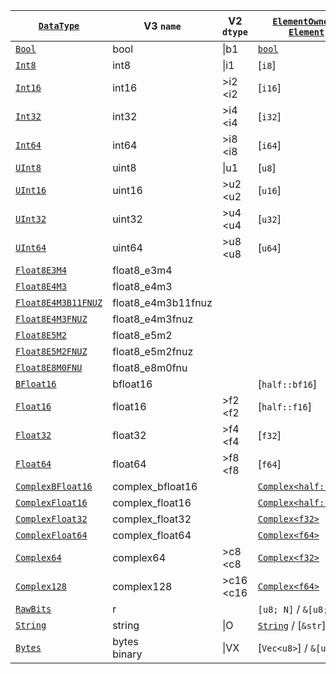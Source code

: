 | [`DataType`]          | V3 `name`          | V2 `dtype`  | [`ElementOwned`] / [`Element`] | Feature Flag |
| --------------------- | ------------------ | ----------- | ------------------------------ | ------------ |
| [`Bool`]              | bool               | \|b1        | [`bool`]                       |              |
| [`Int8`]              | int8               | \|i1        | [`i8`]                         |              |
| [`Int16`]             | int16              | >i2 <i2     | [`i16`]                        |              |
| [`Int32`]             | int32              | >i4 <i4     | [`i32`]                        |              |
| [`Int64`]             | int64              | >i8 <i8     | [`i64`]                        |              |
| [`UInt8`]             | uint8              | \|u1        | [`u8`]                         |              |
| [`UInt16`]            | uint16             | >u2 <u2     | [`u16`]                        |              |
| [`UInt32`]            | uint32             | >u4 <u4     | [`u32`]                        |              |
| [`UInt64`]            | uint64             | >u8 <u8     | [`u64`]                        |              |
| [`Float8E3M4`]        | float8_e3m4        |             |                                |              |
| [`Float8E4M3`]        | float8_e4m3        |             |                                |              |
| [`Float8E4M3B11FNUZ`] | float8_e4m3b11fnuz |             |                                |              |
| [`Float8E4M3FNUZ`]    | float8_e4m3fnuz    |             |                                |              |
| [`Float8E5M2`]        | float8_e5m2        |             |                                |              |
| [`Float8E5M2FNUZ`]    | float8_e5m2fnuz    |             |                                |              |
| [`Float8E8M0FNU`]     | float8_e8m0fnu     |             |                                |              |
| [`BFloat16`]          | bfloat16           |             | [`half::bf16`]                 |              |
| [`Float16`]           | float16            | >f2 <f2     | [`half::f16`]                  |              |
| [`Float32`]           | float32            | >f4 <f4     | [`f32`]                        |              |
| [`Float64`]           | float64            | >f8 <f8     | [`f64`]                        |              |
| [`ComplexBFloat16`]   | complex_bfloat16   |             | [`Complex<half::bf16>`]        |              |
| [`ComplexFloat16`]    | complex_float16    |             | [`Complex<half::f16>`]         |              |
| [`ComplexFloat32`]    | complex_float32    |             | [`Complex<f32>`]               |              |
| [`ComplexFloat64`]    | complex_float64    |             | [`Complex<f64>`]               |              |
| [`Complex64`]         | complex64          | >c8 <c8     | [`Complex<f32>`]               |              |
| [`Complex128`]        | complex128         | >c16 <c16   | [`Complex<f64>`]               |              |
| [`RawBits`]           | r                  |             | `[u8; N]` / `&[u8; N]`         |              |
| [`String`]            | string             | \|O         | [`String`] / [`&str`]          |              |
| [`Bytes`]             | bytes<br>binary    | \|VX        | [`Vec<u8>`] / `&[u8]`          |              |

[`DataType`]: crate::array::DataType

[`Bool`]: crate::array::DataType::Bool
[`Int8`]: crate::array::DataType::Int8
[`Int16`]: crate::array::DataType::Int16
[`Int32`]: crate::array::DataType::Int32
[`Int64`]: crate::array::DataType::Int64
[`Uint8`]: crate::array::DataType::UInt8
[`Uint16`]: crate::array::DataType::UInt16
[`Uint32`]: crate::array::DataType::UInt32
[`Uint64`]: crate::array::DataType::UInt64
[`Float8E3M4`]: crate::array::DataType::Float8E3M4
[`Float8E4M3`]: crate::array::DataType::Float8E4M3
[`Float8E4M3B11FNUZ`]: crate::array::DataType::Float8E4M3B11FNUZ
[`Float8E4M3FNUZ`]: crate::array::DataType::Float8E4M3FNUZ
[`Float8E5M2`]: crate::array::DataType::Float8E5M2
[`Float8E5M2FNUZ`]: crate::array::DataType::Float8E5M2FNUZ
[`Float8E8M0FNU`]: crate::array::DataType::Float8E8M0FNU
[`BFloat16`]: crate::array::DataType::BFloat16
[`Float16`]: crate::array::DataType::Float16
[`Float32`]: crate::array::DataType::Float32
[`Float64`]: crate::array::DataType::Float64
[`ComplexBFloat16`]: crate::array::DataType::ComplexBFloat16
[`ComplexFloat16`]: crate::array::DataType::ComplexFloat16
[`ComplexFloat32`]: crate::array::DataType::ComplexFloat32
[`ComplexFloat64`]: crate::array::DataType::ComplexFloat64
[`Complex64`]: crate::array::DataType::Complex64
[`Complex128`]: crate::array::DataType::Complex128
[`RawBits`]: crate::array::DataType::RawBits
[`String`]: crate::array::DataType::String
[`Bytes`]: crate::array::DataType::Bytes

[`Element`]: crate::array::Element
[`ElementOwned`]: crate::array::ElementOwned

[`Complex<half::bf16>`]: num::complex::Complex<half::bf16>
[`Complex<half::f16>`]: num::complex::Complex<half::f16>
[`Complex<f32>`]: num::complex::Complex<f32>       
[`Complex<f64>`]: num::complex::Complex<f64>       
[`Complex<f32>`]: num::complex::Complex<f32>       
[`Complex<f64>`]: num::complex::Complex<f64>       

[ZEP0001]: https://zarr.dev/zeps/accepted/ZEP0001.html
[zarr-specs #130]: https://github.com/zarr-developers/zarr-specs/issues/130
[ZEP0007 (draft)]: https://github.com/zarr-developers/zeps/pull/47
[data-types/string]: https://github.com/zarr-developers/zarr-extensions/tree/main/data-types/string
[data-types/bytes]: https://github.com/zarr-developers/zarr-extensions/tree/main/data-types/bytes
[data-types/complex_bfloat16]: https://github.com/zarr-developers/zarr-extensions/tree/main/data-types/complex_bfloat16
[data-types/complex_float16]: https://github.com/zarr-developers/zarr-extensions/tree/main/data-types/complex_float16
[data-types/complex_float32]: https://github.com/zarr-developers/zarr-extensions/tree/main/data-types/complex_float32
[data-types/complex_float64]: https://github.com/zarr-developers/zarr-extensions/tree/main/data-types/complex_float64
